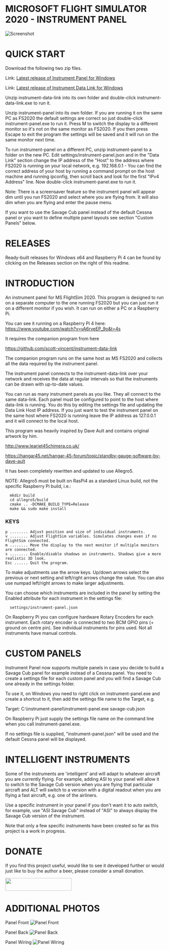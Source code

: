 # MICROSOFT FLIGHT SIMULATOR 2020 - INSTRUMENT PANEL

![Screenshot](Screenshot.jpg)

# QUICK START

Download the following two zip files.

Link: [Latest release of Instrument Panel for Windows](https://github.com/scott-vincent/instrument-panel/releases/download/v1.3.2/instrument-panel-v1.3.2-Windows-x64.zip)

Link: [Latest release of Instrument Data Link for Windows](https://github.com/scott-vincent/instrument-data-link/releases/download/v1.3.2/instrument-data-link-v1.3.2-windows-x64.zip)

Unzip instrument-data-link into its own folder and double-click instrument-data-link.exe to run it.

Unzip instrument-panel into its own folder. If you are running it on the same PC as FS2020 the default settings are correct so just double-click instrument-panel.exe to run it. Press M to switch the display to a different monitor so it's not on the same monitor as FS2020. If you then press Escape to exit the program the settings will be saved and it will run on the same monitor next time.

To run instrument-panel on a different PC, unzip instrument-panel to a folder on the new PC. Edit settings/instrument-panel.json and in the "Data Link" section change the IP address of the "Host" to the address where FS2020 is running on your local network, e.g. 192.168.0.1 - You can find the correct address of your host by running a command prompt on the host machine and running ipconfig, then scroll back and look for the first "IPv4 Address" line. Now double-click instrument-panel.exe to run it.

Note: There is a screensaver feature so the instrument panel will appear dim until you run FS2020 and select where you are flying from. It will also dim when you are flying and enter the pause menu.

If you want to use the Savage Cub panel instead of the default Cessna panel or you want to define multiple panel layouts see section "Custom Panels" below.

# RELEASES

Ready-built releases for Windows x64 and Raspberry Pi 4 can be found by clicking on the Releases section on the right of this readme.

# INTRODUCTION

An instrument panel for MS FlightSim 2020. This program is designed to run
on a separate computer to the one running FS2020 but you can just run it on
a different monitor if you wish. It can run on either a PC or a Raspberry Pi.

You can see it running on a Raspberry Pi 4 here: https://www.youtube.com/watch?v=vA6rveEP_9o&t=4s

It requires the companion program from here

  https://github.com/scott-vincent/instrument-data-link

The companion program runs on the same host as MS FS2020 and collects all
the data required by the instrument panel.

The instrument panel connects to the instrument-data-link over your network and
receives the data at regular intervals so that the instruments can be drawn with
up-to-date values.

You can run as many instrument panels as you like. They all connect to the same
data-link. Each panel must be configured to point to the host where data-link
is running. You do this by editing the settings file and updating the Data Link
Host IP address. If you just want to test the instrument panel on the same
host where FS2020 is running leave the IP address as 127.0.0.1 and it will
connect to the local host.

This program was heavily inspired by Dave Ault and contains original artwork by him.

  http://www.learjet45chimera.co.uk/
  
  https://hangar45.net/hangar-45-forum/topic/standby-gauge-software-by-dave-ault
  
It has been completely rewritten and updated to use Allegro5.

NOTE: Allegro5 must be built on RasPi4 as a standard Linux build, not the
specific Raspberry Pi build, i.e.:
```
  mkdir build
  cd allegro5/build
  cmake .. -DCMAKE_BUILD_TYPE=Release
  make && sudo make install
```
### KEYS
```
p ........ Adjust position and size of individual instruments.
v ........ Adjust FlightSim variables. Simulates changes even if no FlightSim connected.
m ........ Move the display to the next monitor if multiple monitors are connected.
s ........ Enable/disable shadows on instruments. Shadows give a more realistic 3D look.
Esc ...... Quit the program.
```
To make adjustments use the arrow keys. Up/down arrows select the previous or next
setting and left/right arrows change the value. You can also use numpad left/right
arrows to make larger adjustments.

You can choose which instruments are included in the panel by setting the Enabled
attribute for each instrument in the settings file:
```
  settings/instrument-panel.json
```
On Raspberry Pi you can configure hardware Rotary Encoders for each instrument.
Each rotary encoder is connected to two BCM GPIO pins (+ ground on centre pin).
See individual instruments for pins used. Not all instruments have manual controls.

# CUSTOM PANELS

Instrument Panel now supports multiple panels in case you decide to build a Savage Cub panel for example instead of a Cessna panel. You need to create a settings file for each custom panel and you will find a Savage Cub one already in the settings folder.

To use it, on Windows you need to right click on instrument-panel.exe and create a shortcut to it, then add the settings file name to the Target, e.g.

Target: C:\instrument-panel\instrument-panel.exe savage-cub.json
  
On Raspberry Pi just supply the settings file name on the command line when you call instrument-panel.exe.

If no settings file is supplied, "instrument-panel.json" will be used and the default Cessna panel will be displayed. 

# INTELLIGENT INSTRUMENTS

Some of the instruments are 'intelligent' and will adapt to whatever aircraft you are currently flying. For example, adding ASI to your panel will allow it to switch to the Savage Cub version when you are flying that particular aircraft and ALT will switch to a version with a digital readout when you are flying a fast aircraft, e.g. one of the airliners.

Use a specific instrument in your panel if you don't want it to auto switch, for example, use "ASI Savage Cub" instead of "ASI" to always display the Savage Cub version of the instrument.

Note that only a few specific instruments have been created so far as this project is a work in progress.  

# DONATE

If you find this project useful, would like to see it developed further or would just like to buy the author a beer, please consider a small donation.

[<img src="donate.svg" width="210" height="40">](https://paypal.me/scottvincent2020)

# ADDITIONAL PHOTOS

Panel Front
![Panel Front](Panel_Front.jpg)

Panel Back
![Panel Back](Panel_Back.jpg)

Panel Wiring
![Panel Wiring](Panel_Wiring.jpg)
